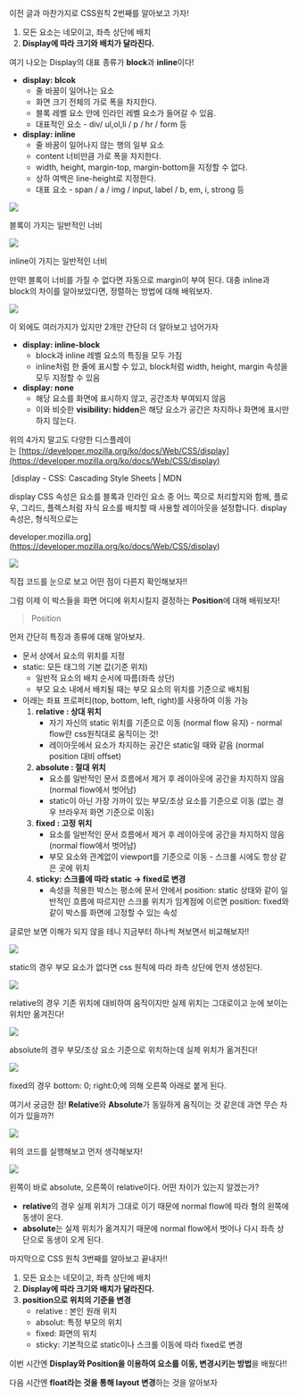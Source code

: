 이전 글과 마찬가지로 CSS원칙 2번째를 알아보고 가자!

1.  모든 요소는 네모이고, 좌측 상단에 배치
2.  **Display에 따라 크기와 배치가 달라진다.**

여기 나오는 Display의 대표 종류가 **block**과 **inline**이다!

-   **display: blcok**
    -   줄 바꿈이 일어나는 요소
    -   화면 크기 전체의 가로 폭을 차지한다.
    -   블록 레벨 요소 안에 인라인 레벨 요소가 들어갈 수 있음.
    -   대표적인 요소 - div/ ul,ol,li / p / hr / form 등
-   **display: inline**
    -   줄 바꿈이 일어나지 않는 행의 일부 요소
    -   content 너비만큼 가로 폭을 차지한다.
    -   width, height, margin-top, margin-bottom을 지정할 수 없다.
    -   상하 여백은 line-height로 지정한다.
    -   대표 요소 - span / a / img / input, label / b, em, i, strong 등

![](https://blog.kakaocdn.net/dn/nHtVJ/btrIZ6Ydd41/wvNvtx4T0p2IWC3kUKxW7k/img.png)

블록이 가지는 일반적인 너비

![](https://blog.kakaocdn.net/dn/bwb3fq/btrI8SqlgeY/jGnt5hobdCF2DW6bmIInZ1/img.png)

inline이 가지는 일반적인 너비

만약! 블록이 너비를 가질 수 없다면 자동으로 margin이 부여 된다. 대충 inline과 block의 차이를 알아보았다면, 정렬하는 방법에 대해 배워보자.

![](https://blog.kakaocdn.net/dn/kBcG5/btrI2YrT0BF/Pr6YrEEtD65KRyuLBiruYk/img.png)

이 외에도 여러가지가 있지만 2개만 간단히 더 알아보고 넘어가자

-   **display: inline-block**
    -   block과 inline 레벨 요소의 특징을 모두 가짐
    -   inline처럼 한 줄에 표시할 수 있고, block처럼 width, height, margin 속성을 모두 지정할 수 있음
-   **display: none**
    -   해당 요소를 화면에 표시하지 않고, 공간조차 부여되지 않음
    -   이와 비슷한 **visibility: hidden**은 해당 요소가 공간은 차지하나 화면에 표시만 하지 않는다.

위의 4가지 말고도 다양한 디스플레이는 [https://developer.mozilla.org/ko/docs/Web/CSS/display](https://developer.mozilla.org/ko/docs/Web/CSS/display)

 [display - CSS: Cascading Style Sheets | MDN

display CSS 속성은 요소를 블록과 인라인 요소 중 어느 쪽으로 처리할지와 함께, 플로우, 그리드, 플렉스처럼 자식 요소를 배치할 때 사용할 레이아웃을 설정합니다. display 속성은, 형식적으로는

developer.mozilla.org](https://developer.mozilla.org/ko/docs/Web/CSS/display)

![](https://blog.kakaocdn.net/dn/lzoxz/btrI6seILaL/5MkMkkwPEWgnnReU9yRj20/img.png)

직접 코드를 눈으로 보고 어떤 점이 다른지 확인해보자!!

그럼 이제 이 박스들을 화면 어디에 위치시킬지 결정하는 **Position**에 대해 배워보자!

> Position

먼저 간단히 특징과 종류에 대해 알아보자.

-   문서 상에서 요소의 위치를 지정
-   static: 모든 태그의 기본 값(기준 위치)
    -   일반적 요소의 배치 순서에 따름(좌측 상단)
    -   부모 요소 내에서 배치될 때는 부모 요소의 위치를 기준으로 배치됨
-   아래는 좌표 프로퍼티(top, bottom, left, right)를 사용하여 이동 가능
    1.  **relative : 상대 위치**
        -   자기 자신의 static 위치를 기준으로 이동 (normal flow 유지) - normal flow란 css원칙대로 움직이는 것!
        -   레이아웃에서 요소가 차지하는 공간은 static일 때와 같음 (normal position 대비 offset)
    2.  **absolute : 절대 위치**
        -   요소를 일반적인 문서 흐름에서 제거 후 레이아웃에 공간을 차지하지 않음 (normal flow에서 벗어남)
        -   static이 아닌 가장 가까이 있는 부모/조상 요소를 기준으로 이동 (없는 경우 브라우저 화면 기준으로 이동)
    3.  **fixed : 고정 위치**
        -   요소를 일반적인 문서 흐름에서 제거 후 레이아웃에 공간을 차지하지 않음 (normal flow에서 벗어남)
        -   부모 요소와 관계없이 viewport를 기준으로 이동 - 스크롤 시에도 항상 같은 곳에 위치
    4.  **sticky: 스크롤에 따라 static -> fixed로 변경**
        -   속성을 적용한 박스는 평소에 문서 안에서 position: static 상태와 같이 일반적인 흐름에 따르지만 스크롤 위치가 임계점에 이르면 position: fixed와 같이 박스를 화면에 고정할 수 있는 속성

글로만 보면 이해가 되지 않을 테니 지금부터 하나씩 쳐보면서 비교해보자!!

![](https://blog.kakaocdn.net/dn/yfTmU/btrIYC389DS/rbqXeSXbie8NFroAkmU2l1/img.png)

static의 경우 부모 요소가 없다면 css 원칙에 따라 좌측 상단에 먼저 생성된다.

![](https://blog.kakaocdn.net/dn/KrvEF/btrI1WBBIrP/aBEW2mWRULk8fkKKglvfnK/img.png)

relative의 경우 기존 위치에 대비하여 움직이지만 실제 위치는 그대로이고 눈에 보이는 위치만 옮겨진다!

![](https://blog.kakaocdn.net/dn/A0Q25/btrI2cRLnFJ/IbsO8YcmK57RFRHCwncgjK/img.png)

absolute의 경우 부모/조상 요소 기준으로 위치하는데 실제 위치가 옮겨진다!

![](https://blog.kakaocdn.net/dn/bt5RTN/btrI6rUqQNH/hOV21m4MuC0TpeSHfnaFyK/img.png)

fixed의 경우 bottom: 0; right:0;에 의해 오른쪽 아래로 붙게 된다.

여기서 궁금한 점! **Relative**와 **Absolute**가 동일하게 움직이는 것 같은데 과연 무슨 차이가 있을까?!

![](https://blog.kakaocdn.net/dn/1BTm3/btrI3trHFNv/g898DkOQkZAaws7CnB26Pk/img.png)

위의 코드를 실행해보고 먼저 생각해보자!

![](https://blog.kakaocdn.net/dn/dvOT8o/btrI6qH010U/ko1hmXJ3oiR9JqXoLCxykk/img.png)

왼쪽이 바로 absolute, 오른쪽이 relative이다. 어떤 차이가 있는지 알겠는가?

-   **relative**의 경우 실제 위치가 그대로 이기 때문에 normal flow에 따라 형의 왼쪽에 동생이 온다.
-   **absolute**는 실제 위치가 옮겨지기 때문에 normal flow에서 벗어나 다시 좌측 상단으로 동생이 오게 된다.

마지막으로 CSS 원칙 3번째를 알아보고 끝내자!!

1.  모든 요소는 네모이고, 좌측 상단에 배치
2.  **Display에 따라 크기와 배치가 달라진다.**
3.  **position으로 위치의 기준을 변경**
    -   relative : 본인 원래 위치
    -   absolut: 특정 부모의 위치
    -   fixed: 화면의 위치
    -   sticky: 기본적으로 static이나 스크롤 이동에 따라 fixed로 변경

이번 시간엔 **Display와 Position을 이용하여 요소를 이동, 변경시키는 방법**을 배웠다!!

다음 시간엔 **float라는 것을 통해 layout 변경**하는 것을 알아보자